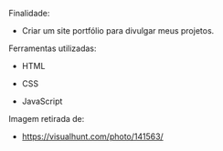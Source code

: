 Finalidade:

 - Criar um site portfólio para divulgar meus projetos.

Ferramentas utilizadas:

- HTML

- CSS

- JavaScript

Imagem retirada de:

 - https://visualhunt.com/photo/141563/